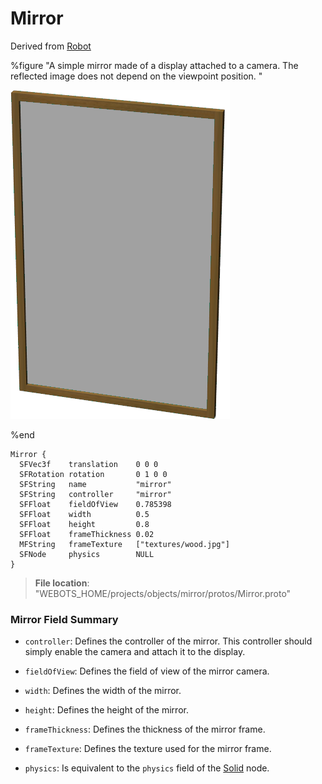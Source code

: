 # Mirror

Derived from [Robot](../reference/robot.md)

%figure "A simple mirror made of a display attached to a camera.
The reflected image does not depend on the viewpoint position.
"

![Mirror](images/objects/mirror/Mirror/model.png)

%end

```
Mirror {
  SFVec3f    translation    0 0 0
  SFRotation rotation       0 1 0 0
  SFString   name           "mirror"
  SFString   controller     "mirror"               
  SFFloat    fieldOfView    0.785398               
  SFFloat    width          0.5                    
  SFFloat    height         0.8                    
  SFFloat    frameThickness 0.02                   
  MFString   frameTexture   ["textures/wood.jpg"]  
  SFNode     physics        NULL                   
}
```

> **File location**: "WEBOTS\_HOME/projects/objects/mirror/protos/Mirror.proto"

### Mirror Field Summary

- `controller`: Defines the controller of the mirror. This controller should simply enable the camera and attach it to the display.

- `fieldOfView`: Defines the field of view of the mirror camera.

- `width`: Defines the width of the mirror.

- `height`: Defines the height of the mirror.

- `frameThickness`: Defines the thickness of the mirror frame.

- `frameTexture`: Defines the texture used for the mirror frame.

- `physics`: Is equivalent to the `physics` field of the [Solid](../reference/solid.md) node.

